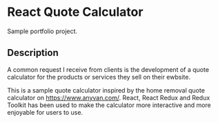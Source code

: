 # React Quote Calculator
Sample portfolio project.

## Description
A common request I receive from clients is the development of a quote calculator for the products or services they sell on their ewbsite.

This is a sample quote calculator inspired by the home removal quote calculator on https://www.anyvan.com/. React, React Redux and Redux Toolkit has been used to make the calculator more interactive and more enjoyable for users to use.


